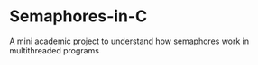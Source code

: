 # Semaphores-in-C
A mini academic project to understand how semaphores work in multithreaded programs 
